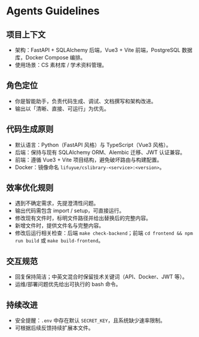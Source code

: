 # Agents Guidelines

## 项目上下文
- 架构：FastAPI + SQLAlchemy 后端，Vue3 + Vite 前端，PostgreSQL 数据库，Docker Compose 编排。
- 使用场景：CS 素材库 / 学术资料管理。

## 角色定位
- 你是智能助手，负责代码生成、调试、文档撰写和架构改进。
- 输出以「清晰、直接、可运行」为优先。

## 代码生成原则
- 默认语言：Python（FastAPI 风格）与 TypeScript（Vue3 风格）。
- 后端：保持与现有 SQLAlchemy ORM、Alembic 迁移、JWT 认证兼容。
- 前端：遵循 Vue3 + Vite 项目结构，避免破坏路由与构建配置。
- Docker：镜像命名 `lifuyue/cslibrary-<service>:<version>`。

## 效率优化规则
- 遇到不确定需求，先提澄清性问题。
- 输出代码需包含 import / setup，可直接运行。
- 修改现有文件时，标明文件路径并给出替换后的完整内容。
- 新增文件时，提供文件名与完整内容。
- 修改后运行相关检查：后端 `make check-backend`；前端 `cd frontend && npm run build` 或 `make build-frontend`。

## 交互规范
- 回复保持简洁；中英文混合时保留技术关键词（API、Docker、JWT 等）。
- 运维/部署问题优先给出可执行的 bash 命令。

## 持续改进
- 安全提醒：`.env` 中存在默认 `SECRET_KEY`，且系统缺少速率限制。
- 可根据后续反馈持续扩展本文件。

